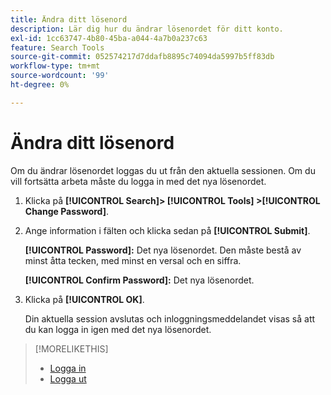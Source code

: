 ```yaml
---
title: Ändra ditt lösenord
description: Lär dig hur du ändrar lösenordet för ditt konto.
exl-id: 1cc63747-4b80-45ba-a044-4a7b0a237c63
feature: Search Tools
source-git-commit: 052574217d7ddafb8895c74094da5997b5ff83db
workflow-type: tm+mt
source-wordcount: '99'
ht-degree: 0%

---
```


# Ändra ditt lösenord

Om du ändrar lösenordet loggas du ut från den aktuella sessionen. Om du vill fortsätta arbeta måste du logga in med det nya lösenordet.

1. Klicka på **[!UICONTROL Search]> [!UICONTROL Tools] >[!UICONTROL Change Password]**.

1. Ange information i fälten och klicka sedan på **[!UICONTROL Submit]**.

   **[!UICONTROL Password]:** Det nya lösenordet. Den måste bestå av minst åtta tecken, med minst en versal och en siffra.

   **[!UICONTROL Confirm Password]:** Det nya lösenordet.

1. Klicka på **[!UICONTROL OK]**.

   Din aktuella session avslutas och inloggningsmeddelandet visas så att du kan logga in igen med det nya lösenordet.

>[!MORELIKETHIS]
>
>* [Logga in](/help/search-social-commerce/getting-started/log-in.md)
>* [Logga ut](/help/search-social-commerce/getting-started/log-out.md)
